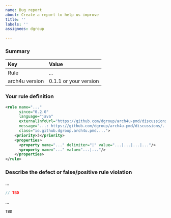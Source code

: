 ```yaml
---
name: Bug report
about: Create a report to help us improve
title: ''
labels: ''
assignees: dgroup

---
```


### Summary
| Key            |  Value |
|:---------------|:------|
| Rule           | ...   |
| arch4u version       | 0.1.1 or your version |

### Your rule definition
```xml
<rule name="..."
      since="0.2.0"
      language="java"
      externalInfoUrl="https://github.com/dgroup/arch4u-pmd/discussions/..."
      message="...: https://github.com/dgroup/arch4u-pmd/discussions/..."
      class="io.github.dgroup.arch4u.pmd....">
    <priority>3</priority>
    <properties>
      <property name="..." delimiter="|" value="...|...|...|..."/>
      <property name="..." value="...|..."/>
    </properties>
</rule>
```

### Describe the defect or false/positive rule violation
...
```java
// TBD
```
...
```java
TBD
```
